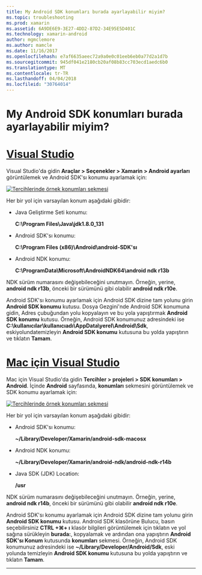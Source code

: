```yaml
---
title: My Android SDK konumları burada ayarlayabilir miyim?
ms.topic: troubleshooting
ms.prod: xamarin
ms.assetid: 6A9DE6E9-3E27-4DD2-87D2-34E95E5D401C
ms.technology: xamarin-android
author: mgmclemore
ms.author: mamcle
ms.date: 11/16/2017
ms.openlocfilehash: e7af6635aeec72a9a0e0c01eeb6eb0a77d2a1d7b
ms.sourcegitcommit: 945df041e2180cb20af08b83cc703ecd1aedc6b0
ms.translationtype: MT
ms.contentlocale: tr-TR
ms.lasthandoff: 04/04/2018
ms.locfileid: "30764014"
---
```

# <a name="where-can-i-set-my-android-sdk-locations"></a>My Android SDK konumları burada ayarlayabilir miyim?

# <a name="visual-studiotabvswin"></a>[Visual Studio](#tab/vswin)

Visual Studio'da gidin **Araçlar > Seçenekler > Xamarin > Android ayarları** görüntülemek ve Android SDK'sı konumu ayarlamak için:

[![Tercihlerinde örnek konumları sekmesi](android-sdk-location-images/win/01-locations-sml.png)](android-sdk-location-images/win/01-locations.png#lightbox)

Her bir yol için varsayılan konum aşağıdaki gibidir:

- Java Geliştirme Seti konumu: 

    **C:\\Program Files\\Java\\jdk1.8.0_131**

- Android SDK'sı konumu: 

    **C:\\Program Files (x86)\\Android\\android-SDK'sı**

- Android NDK konumu: 

    **C:\\ProgramData\\Microsoft\\AndroidNDK64\\android ndk r13b**

NDK sürüm numarasını değişebileceğini unutmayın. Örneğin, yerine, **android ndk r13b**, önceki bir sürümünü gibi olabilir **android ndk r10e**.

Android SDK'sı konumu ayarlamak için Android SDK dizine tam yolunu girin **Android SDK konumu** kutusu. Dosya Gezgini'nde Android SDK konumuna gidin, Adres çubuğundan yolu kopyalayın ve bu yola yapıştırmak **Android SDK konumu** kutusu.
Örneğin, Android SDK konumunuz adresindeki ise **C:\\kullanıcılar\\kullanıcıadı\\AppData\\yerel\\Android\\Sdk**, eskiyolundatemizleyin **Android SDK konumu** kutusuna bu yolda yapıştırın ve tıklatın **Tamam**.

# <a name="visual-studio-for-mactabvsmac"></a>[Mac için Visual Studio](#tab/vsmac)

Mac için Visual Studio'da gidin **Tercihler > projeleri > SDK konumları > Android**. İçinde **Android** sayfasında, **konumları** sekmesini görüntülemek ve SDK konumu ayarlamak için:

[![Tercihlerinde örnek konumları sekmesi](android-sdk-location-images/mac/01-locations-sml.png)](android-sdk-location-images/mac/01-locations.png#lightbox)

Her bir yol için varsayılan konum aşağıdaki gibidir:

- Android SDK'sı konumu: 

    **~/Library/Developer/Xamarin/android-sdk-macosx**

- Android NDK konumu: 

    **~/Library/Developer/Xamarin/android-ndk/android-ndk-r14b**

- Java SDK (JDK) Location: 

    **/usr**

NDK sürüm numarasını değişebileceğini unutmayın. Örneğin, yerine, **android ndk r14b**, önceki bir sürümünü gibi olabilir **android ndk r10e**.

Android SDK'sı konumu ayarlamak için Android SDK dizine tam yolunu girin **Android SDK konumu** kutusu. Android SDK klasörüne Bulucu, basın seçebilirsiniz **CTRL +&#8984;+ ı** klasör bilgileri görüntülemek için tıklatın ve yol sağına sürükleyin **burada:**, kopyalamak ve ardından ona yapıştırın **Android SDK'sı Konum** kutusunda **konumları** sekmesi. Örneğin, Android SDK konumunuz adresindeki ise **~/Library/Developer/Android/Sdk**, eski yolunda temizleyin **Android SDK konumu** kutusuna bu yolda yapıştırın ve tıklatın **Tamam**.

-----
